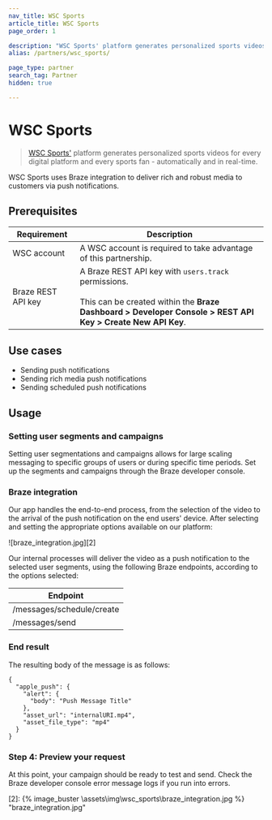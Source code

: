 ```yaml
---
nav_title: WSC Sports
article_title: WSC Sports
page_order: 1

description: "WSC Sports' platform generates personalized sports videos for every digital platform and every sports fan - automatically and in real-time."
alias: /partners/wsc_sports/

page_type: partner
search_tag: Partner
hidden: true

---
```


# WSC Sports

> [WSC Sports'][1] platform generates personalized sports videos for every digital platform and every sports fan - automatically and in real-time. 

WSC Sports uses Braze integration to deliver rich and robust media to customers via push notifications.

## Prerequisites


| Requirement | Description |
| ----------- | ----------- |
| WSC account | A WSC account is required to take advantage of this partnership. |
| Braze REST API key | A Braze REST API key with `users.track` permissions. <br><br> This can be created within the **Braze Dashboard > Developer Console > REST API Key > Create New API Key**. |

## Use cases

- Sending push notifications
- Sending rich media push notifications
- Sending scheduled push notifications

## Usage

### Setting user segments and campaigns

Setting user segmentations and campaigns allows for large scaling messaging to specific groups of users or during specific time periods.
Set up the segments and campaigns through the Braze developer console.


### Braze integration

Our app handles the end-to-end process, from the selection of the video to the arrival of the push notification on the end users' device.
After selecting and setting the appropriate options available on our platform:

![braze_integration.jpg][2]

Our internal processes will deliver the video as a push notification to the selected user segments, 
using the following Braze endpoints, according to the options selected:

| Endpoint | 
| ----------- | 
| /messages/schedule/create | 
| /messages/send |


### End result

The resulting body of the message is as follows: 
```
{
  "apple_push": {
    "alert": {
      "body": "Push Message Title"
    },
    "asset_url": "internalURI.mp4",
    "asset_file_type": "mp4"
  }
}
```

### Step 4: Preview your request

At this point, your campaign should be ready to test and send. Check the Braze developer console error message logs if you run into errors. 


[1]: https://wsc-sports.com/
[2]: {% image_buster \assets\img\wsc_sports\braze_integration.jpg %} "braze_integration.jpg"